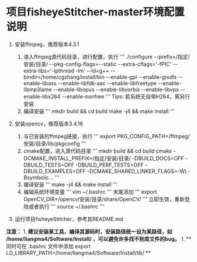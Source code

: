 # 项目fisheyeStitcher-master环境配置说明

1. 安装ffmpeg，推荐版本4.3.1
    1. 进入ffmpeg源代码目录，进行配置，执行
    \'''
    ./configure --prefix=/指定/安装/目录/ --pkg-config-flags=--static --extra-cflags='-fPIC' --extra-libs='-lpthread -lm' --ld=g++ --bindir=/home/cgzhang/install/bin --enable-gpl --enable-gnutls --enable-libass --enable-libfdk-aac --enable-libfreetype --enable-libmp3lame --enable-libopus --enable-libvorbis --enable-libvpx --enable-libx264 --enable-nonfree
    \'''
    Tips: 若系统无自带H264，需另行安装
    2. 编译安装
    \'''
    mkdir build && cd build
    make -j4 && make install
    \'''

2. 安装opencv，推荐版本3.4.16
    1. 与已安装的ffmpeg链接，执行
    \'''
    export PKG_CONFIG_PATH=/ffmpeg/安装/目录/lib/pkgconfig
    \'''
    2. cmake配置，进入源代码目录
    \'''
    mkdir build && cd build
    cmake -DCMAKE_INSTALL_PREFIX=/指定/安装/目录/ -DBUILD_DOCS=OFF -DBUILD_TESTS=OFF -DBUILD_PERF_TESTS=OFF -DBUILD_EXAMPLES=OFF -DCMAKE_SHARED_LINKER_FLAGS=-Wl,-Bsymbolic .. 
    \'''
    3. 编译安装
    \'''
    make -j4 && make install
    \'''
    4. 编辑系统环境变量
    \'''
    vim ~/.bashrc
    \'''
    末尾添加
    \'''
    export OpenCV_DIR=/opencv/安装/目录/share/OpenCV/
    \'''
    立即生效，重新登陆或者执行
    \'''
    source ~/.bashrc
    \'''

3. 运行项目fisheyeStitcher，参考其README.md

**注意：**
    1. **建议安装某工具，编译其源码时，安装路径统一设为某路径，如 /home/liangma4/Software/Install/ ，可以避免许多找不到库文件的bug。**
    1. **同时可在 .bashrc 文件中添加 export LD_LIBRARY_PATH=/home/liangma4/Software/Install/lib/ **
